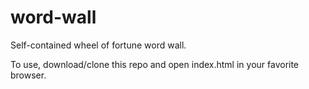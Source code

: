 # word-wall
Self-contained wheel of fortune word wall.

To use, download/clone this repo and open index.html in your favorite browser.



